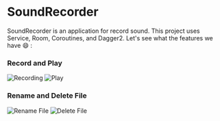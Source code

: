 # SoundRecorder


SoundRecorder is an application for record sound. This project uses Service, Room, Coroutines, and Dagger2.
Let's see what the features we have 😄 :

### Record and Play

![Recording](https://media.giphy.com/media/vIYz0DcCuHUE9x4FVs/giphy.gif)    ![Play](https://media.giphy.com/media/bpUI3QGkCPTQvdnRkR/giphy.gif)

### Rename and Delete File

![Rename File](https://media.giphy.com/media/0Ki0DPDapmlkqwOhPW/giphy.gif)    ![Delete File](https://media.giphy.com/media/HEPNdqn9vKuT8itWkd/giphy.gif)

